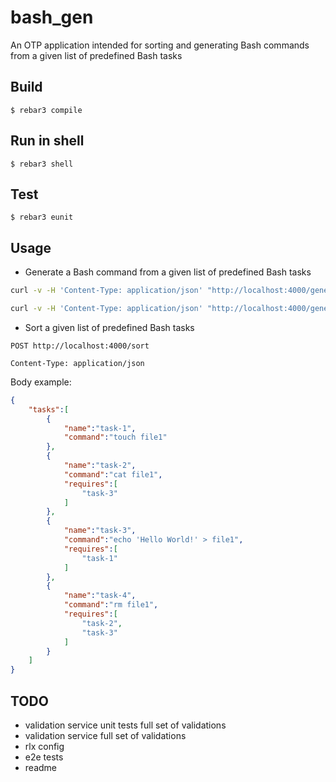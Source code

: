 bash_gen
=====

An OTP application intended for sorting and generating 
Bash commands from a given list of predefined Bash tasks

Build
-----

    $ rebar3 compile

Run in shell
-----

    $ rebar3 shell

Test
-----

    $ rebar3 eunit

Usage
-----

- Generate a Bash command from a given list of predefined Bash tasks

```bash
curl -v -H 'Content-Type: application/json' "http://localhost:4000/generate" -d @./priv/tasks-1.json | bash

curl -v -H 'Content-Type: application/json' "http://localhost:4000/generate" -d @./priv/tasks-2.json | bash
```

- Sort a given list of predefined Bash tasks

```
POST http://localhost:4000/sort

Content-Type: application/json
```

Body example:

```json
{
    "tasks":[
        {
            "name":"task-1",
            "command":"touch file1"
        },
        {
            "name":"task-2",
            "command":"cat file1",
            "requires":[
                "task-3"
            ]
        },
        {
            "name":"task-3",
            "command":"echo 'Hello World!' > file1",
            "requires":[
                "task-1"
            ]
        },
        {
            "name":"task-4",
            "command":"rm file1",
            "requires":[
                "task-2",
                "task-3"
            ]
        }
    ]
}
```

TODO
-----

- validation service unit tests full set of validations
- validation service full set of validations
- rlx config
- e2e tests
- readme
